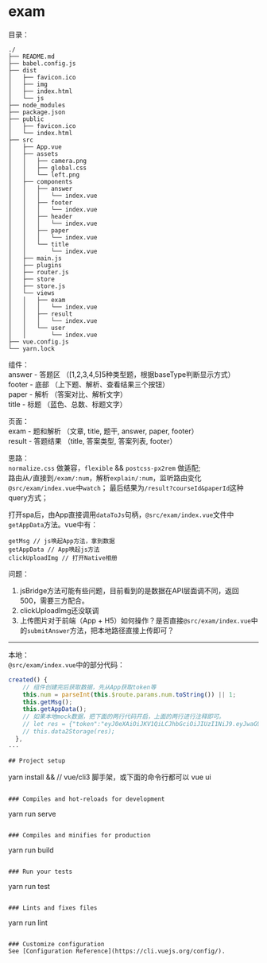 # exam
目录：  
```
./
├── README.md
├── babel.config.js
├── dist
│   ├── favicon.ico
│   ├── img
│   ├── index.html
│   └── js
├── node_modules
├── package.json
├── public
│   ├── favicon.ico
│   └── index.html
├── src
│   ├── App.vue
│   ├── assets
│   │   ├── camera.png
│   │   ├── global.css
│   │   └── left.png
│   ├── components
│   │   ├── answer
│   │   │   └── index.vue
│   │   ├── footer
│   │   │   └── index.vue
│   │   ├── header
│   │   │   └── index.vue
│   │   ├── paper
│   │   │   └── index.vue
│   │   └── title
│   │       └── index.vue
│   ├── main.js
│   ├── plugins
│   ├── router.js
│   ├── store
│   ├── store.js
│   └── views
│   │   ├── exam
│   │   │   └── index.vue
│   │   ├── result
│   │   │   └── index.vue
│   │   └── user
│   │       └── index.vue
├── vue.config.js
└── yarn.lock
```
组件：  
answer - 答题区 （[1,2,3,4,5]5种类型题，根据baseType判断显示方式）  
footer - 底部 （上下题、解析、查看结果三个按钮）  
paper  - 解析 （答案对比、解析文字）  
title  - 标题 （蓝色、总数、标题文字）  

页面：  
exam   - 题和解析 （文章, title, 题干, answer, paper, footer）  
result - 答题结果 （title, 答案类型, 答案列表, footer） 

思路：  
`normalize.css` 做兼容，`flexible` && `postcss-px2rem` 做适配;  
路由从`/`直接到`/exam/:num`，解析`explain/:num`，监听路由变化`@src/exam/index.vue`中`watch`； 最后结果为`/result?courseId&paperId`这种query方式；  

打开spa后，由App直接调用`dataToJs`句柄，`@src/exam/index.vue`文件中`getAppData`方法。vue中有：
```
getMsg // js唤起App方法，拿到数据
getAppData // App唤起js方法
clickUploadImg // 打开Native相册
```

问题：  

1. jsBridge方法可能有些问题，目前看到的是数据在API层面调不同，返回500，需要三方配合。
2. clickUploadImg还没联调
3. 上传图片对于前端（App + H5）如何操作？是否直接`@src/exam/index.vue`中的`submitAnswer`方法，把本地路径直接上传即可？
---

本地：  
`@src/exam/index.vue`中的部分代码：  
```javascript
created() {
    // 组件创建完后获取数据，先从App获取token等
    this.num = parseInt(this.$route.params.num.toString()) || 1;
    this.getMsg();
    this.getAppData();
    // 如果本地mock数据，把下面的两行代码开启，上面的两行进行注释即可。
    // let res = {"token":"eyJ0eXAiOiJKV1QiLCJhbGciOiJIUzI1NiJ9.eyJwaG9uZSI6IjEzNTAyMTQ1OTQzIiwiZXhwIjoxNTg5Mjk3MzExfQ.ou2kwcf9hdARATIJn75jfX-rtJFih02FV3QKAvHIC0M","id":1251131102261739521,"courseId":1240774211639824386};
    // this.data2Storage(res);
  },
···

## Project setup
```
yarn install
&& 
// vue/cli3 脚手架，或下面的命令行都可以
vue ui
```

### Compiles and hot-reloads for development
```
yarn run serve
```

### Compiles and minifies for production
```
yarn run build
```

### Run your tests
```
yarn run test
```

### Lints and fixes files
```
yarn run lint
```

### Customize configuration
See [Configuration Reference](https://cli.vuejs.org/config/).
